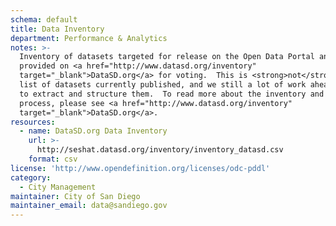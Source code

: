 ```yaml
---
schema: default
title: Data Inventory
department: Performance & Analytics
notes: >-
  Inventory of datasets targeted for release on the Open Data Portal and
  provided on <a href="http://www.datasd.org/inventory"
  target="_blank">DataSD.org</a> for voting.  This is <strong>not</strong> a
  list of datasets currently published, and we still a lot of work ahead of us
  to extract and structure them.  To read more about the inventory and the
  process, please see <a href="http://www.datasd.org/inventory"
  target="_blank">DataSD.org</a>.
resources:
  - name: DataSD.org Data Inventory
    url: >-
      http://seshat.datasd.org/inventory/inventory_datasd.csv
    format: csv
license: 'http://www.opendefinition.org/licenses/odc-pddl'
category:
  - City Management
maintainer: City of San Diego
maintainer_email: data@sandiego.gov
---
```

